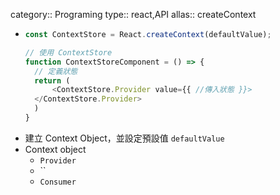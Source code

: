 category:: Programing
type:: react,API
allas:: createContext

- ```typescript
  const ContextStore = React.createContext(defaultValue);
  
  // 使用 ContextStore
  function ContextStoreComponent = () => {
    // 定義狀態
    return (
    	<ContextStore.Provider value={{ //傳入狀態 }}>
  	</ContextStore.Provider>
    )
  }
  ```
- 建立 Context Object，並設定預設值 `defaultValue`
- Context object
	- `Provider`
	- ``
	- `Consumer`